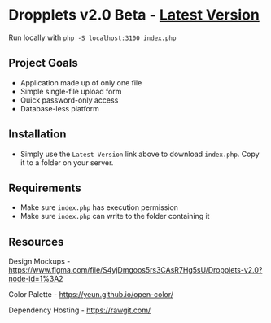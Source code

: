 Dropplets v2.0 Beta - [Latest Version](https://github.com/johnroper100/dropplets/raw/2.0/index.php)
======================================

Run locally with `php -S localhost:3100 index.php`

## Project Goals

- Application made up of only one file
- Simple single-file upload form
- Quick password-only access
- Database-less platform

## Installation

- Simply use the `Latest Version` link above to download `index.php`. Copy it to a folder on your server.

## Requirements

- Make sure `index.php` has execution permission
- Make sure `index.php` can write to the folder containing it

## Resources

Design Mockups - https://www.figma.com/file/S4yjDmgoos5rs3CAsR7Hg5sU/Dropplets-v2.0?node-id=1%3A2

Color Palette - https://yeun.github.io/open-color/

Dependency Hosting - https://rawgit.com/